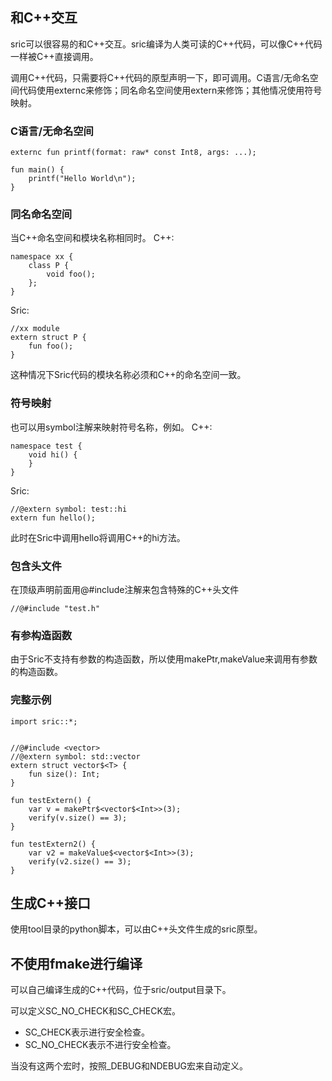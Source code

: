 
## 和C++交互
sric可以很容易的和C++交互。sric编译为人类可读的C++代码，可以像C++代码一样被C++直接调用。

调用C++代码，只需要将C++代码的原型声明一下，即可调用。C语言/无命名空间代码使用externc来修饰；同名命名空间使用extern来修饰；其他情况使用符号映射。

### C语言/无命名空间
```
externc fun printf(format: raw* const Int8, args: ...);

fun main() {
    printf("Hello World\n");
}
```

### 同名命名空间
当C++命名空间和模块名称相同时。
C++:
```
namespace xx {
    class P {
        void foo();
    };
}
```
Sric:
```
//xx module
extern struct P {
    fun foo();
}
```
这种情况下Sric代码的模块名称必须和C++的命名空间一致。

### 符号映射
也可以用symbol注解来映射符号名称，例如。
C++:
```
namespace test {
    void hi() {
    }
}

```
Sric:
```
//@extern symbol: test::hi
extern fun hello();
```

此时在Sric中调用hello将调用C++的hi方法。

### 包含头文件
在顶级声明前面用@#include注解来包含特殊的C++头文件

```
//@#include "test.h"
```

### 有参构造函数

由于Sric不支持有参数的构造函数，所以使用makePtr,makeValue来调用有参数的构造函数。

### 完整示例

```
import sric::*;


//@#include <vector>
//@extern symbol: std::vector
extern struct vector$<T> {
    fun size(): Int;
}

fun testExtern() {
    var v = makePtr$<vector$<Int>>(3);
    verify(v.size() == 3);
}

fun testExtern2() {
    var v2 = makeValue$<vector$<Int>>(3);
    verify(v2.size() == 3);
}
```

## 生成C++接口
使用tool目录的python脚本，可以由C++头文件生成的sric原型。


## 不使用fmake进行编译
可以自己编译生成的C++代码，位于sric/output目录下。

可以定义SC_NO_CHECK和SC_CHECK宏。
- SC_CHECK表示进行安全检查。
- SC_NO_CHECK表示不进行安全检查。

当没有这两个宏时，按照_DEBUG和NDEBUG宏来自动定义。